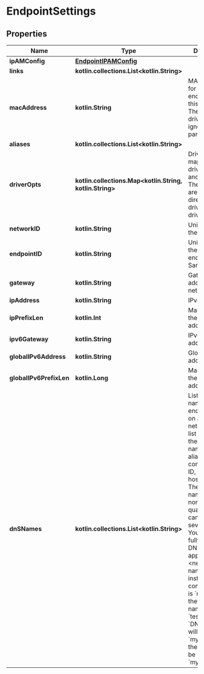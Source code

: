 # EndpointSettings

## Properties

| Name                    | Type                                                           | Description                                                                                                                                                                                                                                                                                                                                                                                                                                                                                                                      | Notes      |
|-------------------------|----------------------------------------------------------------|----------------------------------------------------------------------------------------------------------------------------------------------------------------------------------------------------------------------------------------------------------------------------------------------------------------------------------------------------------------------------------------------------------------------------------------------------------------------------------------------------------------------------------|------------|
| **ipAMConfig**          | [**EndpointIPAMConfig**](EndpointIPAMConfig.md)                |                                                                                                                                                                                                                                                                                                                                                                                                                                                                                                                                  | [optional] |
| **links**               | **kotlin.collections.List&lt;kotlin.String&gt;**               |                                                                                                                                                                                                                                                                                                                                                                                                                                                                                                                                  | [optional] |
| **macAddress**          | **kotlin.String**                                              | MAC address for the endpoint on this network. The network driver might ignore this parameter.                                                                                                                                                                                                                                                                                                                                                                                                                                    | [optional] |
| **aliases**             | **kotlin.collections.List&lt;kotlin.String&gt;**               |                                                                                                                                                                                                                                                                                                                                                                                                                                                                                                                                  | [optional] |
| **driverOpts**          | **kotlin.collections.Map&lt;kotlin.String, kotlin.String&gt;** | DriverOpts is a mapping of driver options and values. These options are passed directly to the driver and are driver specific.                                                                                                                                                                                                                                                                                                                                                                                                   | [optional] |
| **networkID**           | **kotlin.String**                                              | Unique ID of the network.                                                                                                                                                                                                                                                                                                                                                                                                                                                                                                        | [optional] |
| **endpointID**          | **kotlin.String**                                              | Unique ID for the service endpoint in a Sandbox.                                                                                                                                                                                                                                                                                                                                                                                                                                                                                 | [optional] |
| **gateway**             | **kotlin.String**                                              | Gateway address for this network.                                                                                                                                                                                                                                                                                                                                                                                                                                                                                                | [optional] |
| **ipAddress**           | **kotlin.String**                                              | IPv4 address.                                                                                                                                                                                                                                                                                                                                                                                                                                                                                                                    | [optional] |
| **ipPrefixLen**         | **kotlin.Int**                                                 | Mask length of the IPv4 address.                                                                                                                                                                                                                                                                                                                                                                                                                                                                                                 | [optional] |
| **ipv6Gateway**         | **kotlin.String**                                              | IPv6 gateway address.                                                                                                                                                                                                                                                                                                                                                                                                                                                                                                            | [optional] |
| **globalIPv6Address**   | **kotlin.String**                                              | Global IPv6 address.                                                                                                                                                                                                                                                                                                                                                                                                                                                                                                             | [optional] |
| **globalIPv6PrefixLen** | **kotlin.Long**                                                | Mask length of the global IPv6 address.                                                                                                                                                                                                                                                                                                                                                                                                                                                                                          | [optional] |
| **dnSNames**            | **kotlin.collections.List&lt;kotlin.String&gt;**               | List of all DNS names an endpoint has on a specific network. This list is based on the container name, network aliases, container short ID, and hostname.  These DNS names are non-fully qualified but can contain several dots. You can get fully qualified DNS names by appending &#x60;.&lt;network-name&gt;&#x60;. For instance, if container name is &#x60;my.ctr&#x60; and the network is named &#x60;testnet&#x60;, &#x60;DNSNames&#x60; will contain &#x60;my.ctr&#x60; and the FQDN will be &#x60;my.ctr.testnet&#x60;. | [optional] |



